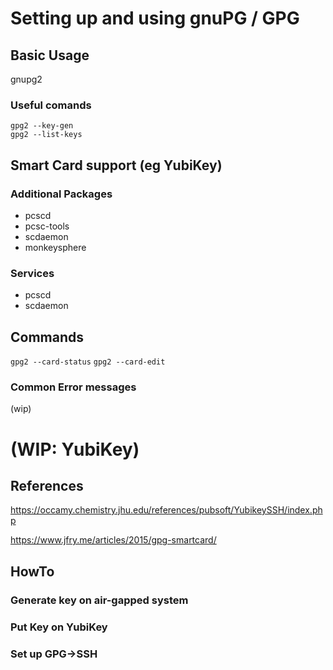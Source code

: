 # Setting up and using gnuPG / GPG
## Basic Usage
gnupg2


### Useful comands
```
gpg2 --key-gen
gpg2 --list-keys
```

## Smart Card support (eg YubiKey)
### Additional Packages
- pcscd
- pcsc-tools
- scdaemon
- monkeysphere

### Services
- pcscd
- scdaemon

## Commands
`gpg2 --card-status`
`gpg2 --card-edit`

### Common Error messages
(wip)

# (WIP: YubiKey)
## References
https://occamy.chemistry.jhu.edu/references/pubsoft/YubikeySSH/index.php

https://www.jfry.me/articles/2015/gpg-smartcard/

## HowTo
### Generate key on air-gapped system
### Put Key on YubiKey
### Set up GPG->SSH
